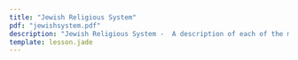 ```yaml
---
title: "Jewish Religious System"
pdf: "jewishsystem.pdf"
description: "Jewish Religious System -  A description of each of the main Jewish organizations: the Scribes, the Pharisees, the Sadducees; and the Sanhedrin, and a brief description of the Jewish Talmud."
template: lesson.jade
---
```

